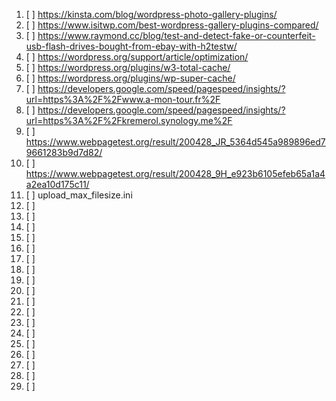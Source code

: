 1. [ ] https://kinsta.com/blog/wordpress-photo-gallery-plugins/
1. [ ] https://www.isitwp.com/best-wordpress-gallery-plugins-compared/
1. [ ] https://www.raymond.cc/blog/test-and-detect-fake-or-counterfeit-usb-flash-drives-bought-from-ebay-with-h2testw/
1. [ ] https://wordpress.org/support/article/optimization/ 
1. [ ] https://wordpress.org/plugins/w3-total-cache/
1. [ ] https://wordpress.org/plugins/wp-super-cache/
1. [ ] https://developers.google.com/speed/pagespeed/insights/?url=https%3A%2F%2Fwww.a-mon-tour.fr%2F
1. [ ] https://developers.google.com/speed/pagespeed/insights/?url=https%3A%2F%2Fkremerol.synology.me%2F
1. [ ] https://www.webpagetest.org/result/200428_JR_5364d545a989896ed79661283b9d7d82/
1. [ ] https://www.webpagetest.org/result/200428_9H_e923b6105efeb65a1a4a2ea10d175c11/
1. [ ] upload_max_filesize.ini
1. [ ] 
1. [ ] 
1. [ ] 
1. [ ] 
1. [ ] 
1. [ ] 
1. [ ] 
1. [ ] 
1. [ ] 
1. [ ] 
1. [ ] 
1. [ ] 
1. [ ] 
1. [ ] 
1. [ ] 
1. [ ] 
1. [ ] 
1. [ ] 

